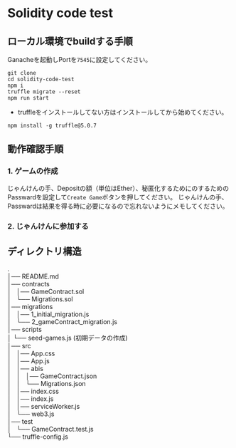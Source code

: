 # Solidity code test

## ローカル環境でbuildする手順
Ganacheを起動しPortを`7545`に設定してください。

```
git clone 
cd solidity-code-test
npm i
truffle migrate --reset
npm run start
```

* truffleをインストールしてない方はインストールしてから始めてください。
```
npm install -g truffle@5.0.7
```

## 動作確認手順

### 1. ゲームの作成

じゃんけんの手、Depositの額（単位はEther）、秘匿化するためにのするためのPasswardを設定して`Create Game`ボタンを押してください。
じゃんけんの手、Passwardは結果を得る時に必要になるので忘れないようにメモしてください。

### 2. じゃんけんに参加する



## ディレクトリ構造
.<br />
│── README.md<br />
│── contracts<br />
│   │── GameContract.sol<br />
│   └── Migrations.sol<br />
│── migrations<br />
│   │── 1_initial_migration.js<br />
│   └── 2_gameContract_migration.js<br />
│── scripts<br />
│   └── seed-games.js (初期データの作成)<br />
│── src<br />
│   │── App.css<br />
│   │── App.js<br />
│   │── abis<br />
│   │   │── GameContract.json<br />
│   │   └── Migrations.json<br />
│   │── index.css<br />
│   │── index.js<br />
│   │── serviceWorker.js<br />
│   └── web3.js<br />
│── test<br />
│   └── GameContract.test.js<br />
└── truffle-config.js<br />
